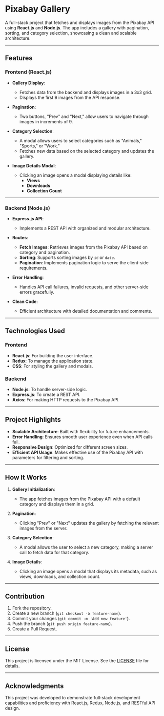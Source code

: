 # Pixabay Gallery

A full-stack project that fetches and displays images from the Pixabay API using **React.js** and **Node.js**. The app includes a gallery with pagination, sorting, and category selection, showcasing a clean and scalable architecture.

---

## Features

### Frontend (React.js)
- **Gallery Display**:
  - Fetches data from the backend and displays images in a 3x3 grid.
  - Displays the first 9 images from the API response.

- **Pagination**:
  - Two buttons, "Prev" and "Next," allow users to navigate through images in increments of 9.

- **Category Selection**:
  - A modal allows users to select categories such as "Animals," "Sports," or "Work."
  - Fetches new data based on the selected category and updates the gallery.

- **Image Details Modal**:
  - Clicking an image opens a modal displaying details like:
    - **Views**
    - **Downloads**
    - **Collection Count**

---

### Backend (Node.js)
- **Express.js API**:
  - Implements a REST API with organized and modular architecture.
  
- **Routes**:
  - **Fetch Images**: Retrieves images from the Pixabay API based on category and pagination.
  - **Sorting**: Supports sorting images by `id` or `date`.
  - **Pagination**: Implements pagination logic to serve the client-side requirements.

- **Error Handling**:
  - Handles API call failures, invalid requests, and other server-side errors gracefully.

- **Clean Code**:
  - Efficient architecture with detailed documentation and comments.

---

## Technologies Used

### Frontend
- **React.js**: For building the user interface.
- **Redux**: To manage the application state.
- **CSS**: For styling the gallery and modals.

### Backend
- **Node.js**: To handle server-side logic.
- **Express.js**: To create a REST API.
- **Axios**: For making HTTP requests to the Pixabay API.

---

## Project Highlights
- **Scalable Architecture**: Built with flexibility for future enhancements.
- **Error Handling**: Ensures smooth user experience even when API calls fail.
- **Responsive Design**: Optimized for different screen sizes.
- **Efficient API Usage**: Makes effective use of the Pixabay API with parameters for filtering and sorting.

---

## How It Works

1. **Gallery Initialization**:
   - The app fetches images from the Pixabay API with a default category and displays them in a grid.

2. **Pagination**:
   - Clicking "Prev" or "Next" updates the gallery by fetching the relevant images from the server.

3. **Category Selection**:
   - A modal allows the user to select a new category, making a server call to fetch data for that category.

4. **Image Details**:
   - Clicking an image opens a modal that displays its metadata, such as views, downloads, and collection count.

---

## Contribution

1. Fork the repository.
2. Create a new branch (`git checkout -b feature-name`).
3. Commit your changes (`git commit -m 'Add new feature'`).
4. Push the branch (`git push origin feature-name`).
5. Create a Pull Request.

---

## License

This project is licensed under the MIT License. See the [LICENSE](LICENSE) file for details.

---

## Acknowledgments

This project was developed to demonstrate full-stack development capabilities and proficiency with React.js, Redux, Node.js, and RESTful API design.
